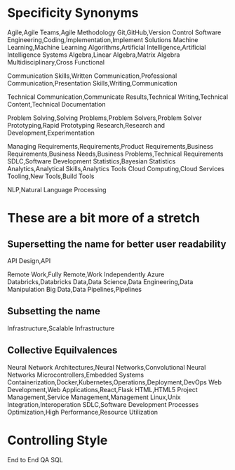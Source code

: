 # Specificity Synonyms
Agile,Agile Teams,Agile Methodology
Git,GitHub,Version Control
Software Engineering,Coding,Implementation,Implement Solutions
Machine Learning,Machine Learning Algorithms,Artificial Intelligence,Artificial Intelligence Systems
Algebra,Linear Algebra,Matrix Algebra
Multidisciplinary,Cross Functional

Communication Skills,Written Communication,Professional Communication,Presentation Skills,Writing,Communication

Technical Communication,Communicate Results,Technical Writing,Technical Content,Technical Documentation

Problem Solving,Solving Problems,Problem Solvers,Problem Solver
Prototyping,Rapid Prototyping
Research,Research and Development,Experimentation

Managing Requirements,Requirements,Product Requirements,Business Requirements,Business Needs,Business Problems,Technical Requirements
SDLC,Software Development
Statistics,Bayesian Statistics
Analytics,Analytical Skills,Analytics Tools
Cloud Computing,Cloud Services
Tooling,New Tools,Build Tools

NLP,Natural Language Processing

# These are a bit more of a stretch
## Supersetting the name for better user readability
API Design,API

Remote Work,Fully Remote,Work Independently
Azure Databricks,Databricks
Data,Data Science,Data Engineering,Data Manipulation
Big Data,Data Pipelines,Pipelines

## Subsetting the name
Infrastructure,Scalable Infrastructure

## Collective Equilvalences
Neural Network Architectures,Neural Networks,Convolutional Neural Networks
Microcontrollers,Embedded Systems
Containerization,Docker,Kubernetes,Operations,Deployment,DevOps
Web Development,Web Applications,React,Flask
HTML,HTML5
Project Management,Service Management,Management
Linux,Unix
Integration,Interoperation
SDLC,Software Development Processes
Optimization,High Performance,Resource Utilization

# Controlling Style
End to End
QA
SQL